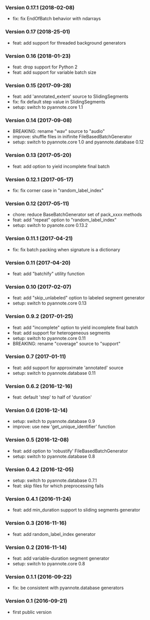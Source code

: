 ### Version 0.17.1 (2018-02-08)

  - fix: fix EndOfBatch behavior with ndarrays

### Version 0.17 (2018-25-01)

  - feat: add support for threaded background generators

### Version 0.16 (2018-01-23)

  - feat: drop support for Python 2
  - feat: add support for variable batch size

### Version 0.15 (2017-09-28)

  - feat: add 'annotated_extent' source to SlidingSegments
  - fix: fix default step value in SlidingSegments
  - setup: switch to pyannote.core 1.1

### Version 0.14 (2017-09-08)

  - BREAKING: rename "wav" source to "audio"
  - improve: shuffle files in inifinite FileBasedBatchGenerator
  - setup: switch to pyannote.core 1.0 and pyannote.database 0.12

### Version 0.13 (2017-05-20)

  - feat: add option to yield incomplete final batch

### Version 0.12.1 (2017-05-17)

  - fix: fix corner case in "random_label_index"

### Version 0.12 (2017-05-11)

  - chore: reduce BaseBatchGenerator set of pack_xxxx methods
  - feat: add "repeat" option to "random_label_index"
  - setup: switch to pyanote.core 0.13.2

### Version 0.11.1 (2017-04-21)

  - fix: fix batch packing when signature is a dictionary

### Version 0.11 (2017-04-20)

  - feat: add "batchify" utility function

### Version 0.10 (2017-02-07)

  - feat: add "skip_unlabeled" option to labeled segment generator
  - setup: switch to pyannote.core 0.13

### Version 0.9.2 (2017-01-25)

  - feat: add "incomplete" option to yield incomplete final batch
  - feat: add support for heterogeneous segments
  - setup: switch to pyannote.core 0.11
  - BREAKING: rename "coverage" source to "support"

### Version 0.7 (2017-01-11)

  - feat: add support for approximate 'annotated' source
  - setup: switch to pyannote.database 0.11

### Version 0.6.2 (2016-12-16)

  - feat: default 'step' to half of 'duration'

### Version 0.6 (2016-12-14)

  - setup: switch to pyannote.database 0.9
  - improve: use new 'get_unique_identifier' function

### Version 0.5 (2016-12-08)

  - feat: add option to 'robustify' FileBasedBatchGenerator
  - setup: switch to pyannote.database 0.8

### Version 0.4.2 (2016-12-05)

  - setup: switch to pyannote.database 0.7.1
  - feat: skip files for which preprocessing fails

### Version 0.4.1 (2016-11-24)

  - feat: add min_duration support to sliding segments generator

### Version 0.3 (2016-11-16)

  - feat: add random_label_index generator

### Version 0.2 (2016-11-14)

  - feat: add variable-duration segment generator
  - setup: switch to pyannote.core 0.8

### Version 0.1.1 (2016-09-22)

  - fix: be consistent with pyannote.database generators

### Version 0.1 (2016-09-21)

  - first public version

